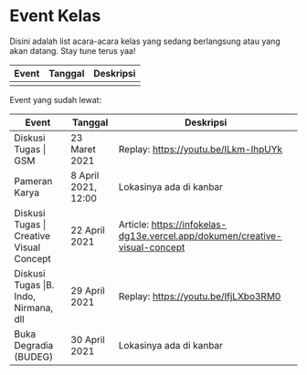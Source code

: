 # Event Kelas
Disini adalah list acara-acara kelas yang sedang berlangsung atau yang akan datang. Stay tune terus yaa!

| Event | Tanggal | Deskripsi |
| ----- | ------- | --------- |
|       |         |           |

Event yang sudah lewat:

| Event                                    | Tanggal             | Deskripsi                                                    |
| ---------------------------------------- | ------------------- | ------------------------------------------------------------ |
| Diskusi Tugas \| GSM                     | 23 Maret 2021       | Replay: https://youtu.be/ILkm-IhpUYk                         |
| Pameran Karya                            | 8 April 2021, 12:00 | Lokasinya ada di kanbar                                      |
| Diskusi Tugas \| Creative Visual Concept | 22 April 2021       | Article: https://infokelas-dg13e.vercel.app/dokumen/creative-visual-concept |
| Diskusi Tugas \|B. Indo, Nirmana, dll    | 29 April 2021       | Replay: https://youtu.be/IfjLXbo3RM0                         |
| Buka Degradia (BUDEG)                    | 30 April 2021       | Lokasinya ada di kanbar                                      |

